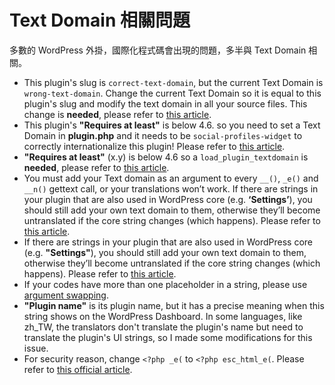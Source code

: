 # Text Domain 相關問題
多數的 WordPress 外掛，國際化程式碼會出現的問題，多半與 Text Domain 相關。
- This plugin's slug is `correct-text-domain`, but the current Text Domain is `wrong-text-domain`. Change the current Text Domain so it is equal to this plugin's slug and modify the text domain in all your source files. This change is **needed**, please refer to [this article](https://developer.wordpress.org/plugins/internationalization/how-to-internationalize-your-plugin/#text-domains).
- This plugin's **"Requires at least"** is below 4.6. so you need to set a Text Domain in **plugin.php** and it needs to be `social-profiles-widget` to correctly internationalize this plugin! Please refer to [this article](https://developer.wordpress.org/plugins/internationalization/how-to-internationalize-your-plugin/#text-domains).
- **"Requires at least"** (x.y) is below 4.6 so a `load_plugin_textdomain` is **needed**, please refer to [this article](https://developer.wordpress.org/plugins/internationalization/how-to-internationalize-your-plugin/#loading-text-domain).
- You must add your Text domain as an argument to every `__()`, `_e()` and `__n()` gettext call, or your translations won’t work. If there are strings in your plugin that are also used in WordPress core (e.g. **‘Settings’**), you should still add your own text domain to them, otherwise they’ll become untranslated if the core string changes (which happens). Please refer to [this article](https://developer.wordpress.org/plugins/internationalization/how-to-internationalize-your-plugin/#add-text-domain-to-strings).
- If there are strings in your plugin that are also used in WordPress core (e.g. **"Settings"**), you should still add your own text domain to them, otherwise they’ll become untranslated if the core string changes (which happens). Please refer to [this article](https://developer.wordpress.org/plugins/internationalization/how-to-internationalize-your-plugin/#add-text-domain-to-strings).
- If your codes have more than one placeholder in a string, please use [argument swapping](https://www.php.net/manual/en/function.sprintf.php#example-4829).
- **"Plugin name"** is its plugin name, but it has a precise meaning when this string shows on the WordPress Dashboard. In some languages, like zh_TW, the translators don't translate the plugin's name but need to translate the plugin's UI strings, so I made some modifications for this issue.
- For security reason, change `<?php _e(` to `<?php esc_html_e(`. Please refer to [this official article](https://developer.wordpress.org/plugins/internationalization/security/).

